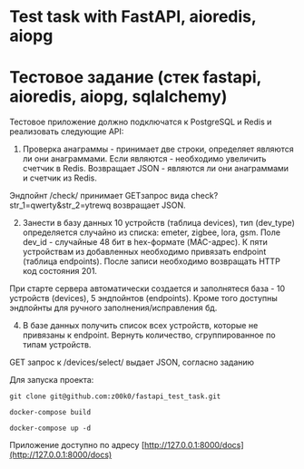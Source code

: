 # Test task with FastAPI, aioredis, aiopg

# Тестовое задание (стек fastapi, aioredis, aiopg, sqlalchemy)

Тестовое приложение должно подключатся к PostgreSQL и Redis и реализовать
следующие API:

1. Проверка анаграммы - принимает две строки, определяет являются ли они анаграммами. Если являются - необходимо увеличить счетчик в Redis. Возвращает JSON - являются ли они анаграммами и счетчик из Redis.

Эндпойнт /check/ принимает GETзапрос вида check?str_1=qwerty&str_2=ytrewq возвращает JSON.

2. Занести в базу данных 10 устройств (таблица devices), тип (dev_type) определяется случайно из списка: emeter, zigbee, lora, gsm. Поле dev_id - случайные 48 бит в hex-формате (MAC-адрес). К пяти устройствам из добавленных необходимо привязать endpoint (таблица endpoints). После записи необходимо возвращать HTTP код состояния 201.

При старте сервера автоматически создается и заполнятеся база - 10 устройств (devices), 5 эндпойнтов (endpoints). Кроме того доступны эндпойнты для ручного заполнения/исправления бд.

4. В базе данных получить список всех устройств, которые не привязаны к endpoint. Вернуть количество, сгруппированное по типам устройств.

GET запрос к /devices/select/ выдает JSON, согласно заданию


Для запуска проекта:

`git clone git@github.com:z00k0/fastapi_test_task.git`

`docker-compose build`

`docker-compose up -d`

Приложение доступно по адресу [http://127.0.0.1:8000/docs](http://127.0.0.1:8000/docs)